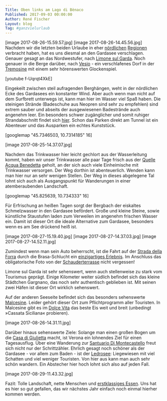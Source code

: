 ```yaml
---
Title: Oben links am Lago di Bènaco
Published: 2017-09-03 00:00:00
Author: René Fischer
Layout: blog
Tag: #ganzvielurlaub
---
```

[image 2017-08-26-15.59.57.jpg]
[image 2017-08-26-14.45.56.jpg]
Nachdem wir die letzten beiden Urlaube in eher [nördlichen](https://gaehn.org/articles/vakantie-in-holland) [Regionen](https://gaehn.org/articles/ostseeurlaub) verbracht haben, hat es uns diesmal an den Gardasee verschlagen. Genauer gesagt an das Nordwestufer, nach [Limone sul Garda](https://de.wikipedia.org/wiki/Limone_sul_Garda). Noch genauer in die Berge darüber, nach [Vesio](http://www.infotremosine.org/am-gardasee/vesio_tremosine_de.html) - ein verschlafenes Dorf in der [Tremosine](https://de.wikipedia.org/wiki/Tremosine_sul_Garda) mit einem sehr hörenswerten Glockenspiel.

[youtube f-Uqrqt4XkE]

Eingekeilt zwischen steil aufragenden Berghängen, weht in der nördlichen Ecke des Gardasees ein konstanter Wind. Aber auch wenn man nicht auf dem Surfbrett unterwegs ist, kann man hier im Wasser viel Spaß haben. Die steinigen Strände (Badeschuhe aus Neopren sind sehr zu empfehlen) sind extrem sauber und abseits der ausgewiesenen Badestrände auch angenehm leer. Ein besonders schwer zugänglicher und somit ruhiger Strandabschnitt findet sich [hier](https://www.google.de/maps/place/45%C2%B044'04.6%22N+10%C2%B043'55.5%22E/@45.7346503,10.7314185,166m/data=!3m1!1e3!4m5!3m4!1s0x0:0x0!8m2!3d45.734603!4d10.732081?hl=de). Schon das Parken direkt am Tunnel ist ein Abenteuer und das Ausparken ein echtes Kunststück.

[googlemap "45.7346503, 10.7314185" 16]



[image 2017-08-25-14.37.07.jpg]

Nachdem das Trinkwasser hier leicht gechlort aus der Wasserleitung kommt, haben wir unser Trinkwasser alle paar Tage frisch aus der [Quelle Acqua Benedetta](https://www.google.de/maps/place/45%C2%B049'32.3%22N+10%C2%B044'03.6%22E/@45.8267309,10.7347075,663) geholt, an der sich auch viele Einheimische mit Trinkwasser versorgen. Der Weg dorthin ist abenteuerlich. Wenden kann man hier nur an sehr wenigen Stellen. Der Weg in dieses abgelegene Tal lohnt sich auch als Ausgangspunkt für Wanderungen in einer atemberaubenden Landschaft.

[googlemap "45.825639, 10.734333" 16]


Für Erfrischung an heißen Tagen sorgt der Bergbach der eiskaltes Schmelzwasser in den Gardasee befördert. Große und kleine Steine, sowie künstliche Staustufen laden zum Verweilen im angenehm frischen Wasser ein. Damit ist dieser Ort die ideale Alternative zum Gardasee, besonders wenn es am See drückend heiß ist.

[image 2017-08-27-15.19.40.jpg]
[image 2017-08-27-14.37.03.jpg]
[image 2017-08-27-14.52.11.jpg]

Zumindest wenn man sein Auto beherrscht, ist die Fahrt auf der [Strada della Forra](http://www.gardaseede.com/Die-Strada-della-Forra-Die-Strae-der-Schlucht/103-301-1.html) durch die Brasa-Schlucht ein  [einzigartiges Erlebnis](https://www.youtube.com/watch?v=Kkh9K26v2pA). Im Anschluss das obligatorische Foto von der [Schauderterrasse](https://outandindoor.wordpress.com/2014/02/10/schauderterrasse-in-pieve-di-tremosine/) nicht vergessen! 

Limone sul Garda ist sehr sehenswert, wenn auch stellenweise zu stark vom Tourismus geprägt. Einige Kilometer weiter südlich befindet sich das kleine Städtchen Gargnano, das noch sehr authentisch geblieben ist. Mit seinen zwei Häfen ist dieser Ort wirklich sehenswert.

Auf der anderen Seeseite befindet sich das besonders sehenswerte [Malcesine](https://de.wikipedia.org/wiki/Malcesine). Leider gehört dieser Ort zum Pflichtprogramm aller Touristen. In Malcesine gibt es im [Dolce Vita](https://www.tripadvisor.de/Restaurant_Review-g194807-d3155270-Reviews-Dolce_Vita-Malcesine_Province_of_Verona_Veneto.html) das beste Eis weit und breit (unbedingt &raquo;Cassata Siciliana&laquo; probieren).

[image 2017-08-26-14.31.11.jpg]

Darüber hinaus sehenswerte Ziele: Solange man einen großen Bogen um die [Casa di Giulietta](https://www.tripadvisor.de/Attraction_Review-g187871-d246496-Reviews-Casa_di_Giulietta-Verona_Province_of_Verona_Veneto.html) macht, ist Verona ein lohnendes Ziel für einen Tagesausflug. Über eine Wanderung zur [Santuario Di Montecastello](http://www.gardasee-domizil.de/madonna-di-montecastello.php) freut sich nicht nur der Schrittzähler. Ehrlich gesagt noch schöner als der Gardasee - vor allem zum Baden - ist der [Ledrosee](https://de.wikipedia.org/wiki/Ledrosee): Liegewiesen mit viel Schatten und viel weniger Touristen. Von hier aus kann man auch sehr schön wandern. Ein Abstecher hier hoch lohnt sich also auf jeden Fall. 

[image 2017-08-29-11.43.32.jpg]

Fazit: Tolle Landschaft, nette Menschen und [erstklassiges Essen](https://gaehn.org/tagliatelle-valle-di-bondo). Uns hat es hier so gut gefallen, das wir nächstes Jahr einfach noch einmal  hierher kommen werden.
